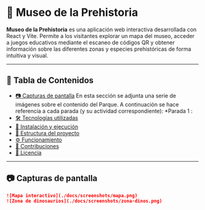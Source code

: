 # 🦖 Museo de la Prehistoria

**Museo de la Prehistoria** es una aplicación web interactiva desarrollada con React y Vite. Permite a los visitantes explorar un mapa del museo, acceder a juegos educativos mediante el escaneo de códigos QR y obtener información sobre las diferentes zonas y especies prehistóricas de forma intuitiva y visual.

---

## 🧭 Tabla de Contenidos

- [📷 Capturas de pantalla](#-capturas-de-pantalla)
    En esta sección se adjunta una serie de imágenes sobre el contenido del Parque.
    A continuación se hace referencia a cada parada (y su actividad correspondiente):
    *Parada 1 : 
- [🛠️ Tecnologías utilizadas](#-tecnologías-utilizadas)
- [🚀 Instalación y ejecución](#-instalación-y-ejecución)
- [📁 Estructura del proyecto](#-estructura-del-proyecto)
- [⚙️ Funcionamiento](#️-funcionamiento)
- [🤝 Contribuciones](#-contribuciones)
- [📄 Licencia](#-licencia)

---

## 📷 Capturas de pantalla

```md
![Mapa interactivo](./docs/screenshots/mapa.png)
![Zona de dinosaurios](./docs/screenshots/zona-dinos.png)

